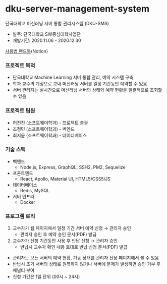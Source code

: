 # dku-server-management-system
 단국대학교 머신러닝 서버 통합 관리시스템 (DKU-SMS)
 
 - 발주: 단국대학교 SW중심대학사업단
 - 개발기간: 2020.11.06 - 2020.12.30

 [사용법 핸드북](https://www.notion.so/DKU-SMS-Handbook-07303724c9b84c8dbdee8368a631846f)(Notion)

### 프로젝트 목적

- 단국대학교 Machine Learning 서버 통합 관리, 예약 시스템 구축
- 학과 교수의 계정으로 교내 머신러닝 서버를 일정 기간동안 예약할 수 있음
- 서버 관리자는 실시간으로 머신러닝 서버의 상태와 예약 현황을 일괄적으로 조회할 수 있음

### 프로젝트 팀원

- 허전진 (소프트웨어학과) - 프로젝트 총괄
- 조정민 (소프트웨어학과) - 벡엔드
- 최지윤 (소프트웨어학과) - 데이터베이스

### 기술 스택

- 벡엔드
    - Node.js, Express, GraphQL, SSH2, PM2, Sequelize
- 프론트엔드
    - React, Apollo, Material UI, HTML5/CSS5/JS
- 데이터베이스
    - Redis, MySQL
- 서버 인프라
    - Docker

### 프로그램 로직

1. 교수자가 웹 페이지에서 일정 기간 서버 예약 신청 → 관리자 승인
    - 관리자 승인 후 예약 승인 문서(PDF) 발급
2. 교수자가 신청 기간동안 사용 후 반납 신청 → 관리자 승인
    - 반납시 교수자 확인 내용 토대로 반납 신청 문서(PDF) 발급

- 관리자는 모든 서버의 예약 현황, 가동 상태를 관리자 전용 페이지에서 볼 수 있음
- 반납시 초기 서버의 상태로 원복하지 않거나 서버에 문제가 발생하면 승인 거부 후 페널티 부여
- 신청 기간은 1일 단위 (00시 ~ 24시)
